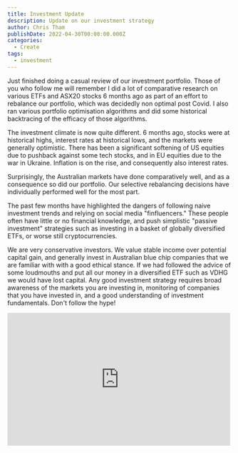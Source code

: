 ```yaml
---
title: Investment Update
description: Update on our investment strategy
author: Chris Tham
publishDate: 2022-04-30T00:00:00.000Z
categories:
  - Create
tags:
  - investment
---
```


Just finished doing a casual review of our investment portfolio.
Those of you who follow me will remember I did a lot of comparative research on various ETFs and ASX20 stocks 6 months ago as part of an effort to rebalance our portfolio, which was decidedly non optimal post Covid. I also ran various portfolio optimisation algorithms and did some historical backtracing of the efficacy of those algorithms.

The investment climate is now quite different. 6 months ago, stocks were at historical highs, interest rates at historical lows, and the markets were generally optimistic. There has been a significant softening of US equities due to pushback against some tech stocks, and in EU equities due to the war in Ukraine. Inflation is on the rise, and consequently also interest rates.

Surprisingly, the Australian markets have done comparatively well, and as a consequence so did our portfolio. Our selective rebalancing decisions have individually performed well for the most part.

The past few months have highlighted the dangers of following naive investment trends and relying on social media "finfluencers." These people often have little or no financial knowledge, and push simplistic "passive investment" strategies such as investing in a basket of globally diversified ETFs, or worse still cryptocurrencies.

We are very conservative investors. We value stable income over potential capital gain, and generally invest in Australian blue chip companies that we are familiar with with a good ethical stance. If we had followed the advice of some loudmouths and put all our money in a diversified ETF such as VDHG we would have lost capital. Any good investment strategy requires broad awareness of the markets you are investing in, monitoring of companies that you have invested in, and a good understanding of investment fundamentals. Don't follow the hype!

<iframe src="https://www.facebook.com/plugins/post.php?href=https%3A%2F%2Fwww.facebook.com%2Fchris1.tham%2Fposts%2Fpfbid0MBrDa5cth9WyYzYvJ36MpTaernKgqC9CYt8Ws6uaLqHPRN4EAEPuioyTneqBs4dBl&show_text=true&width=500" width="500" height="298" style="border:none;overflow:hidden" scrolling="no" frameborder="0" allowfullscreen="true" allow="autoplay; clipboard-write; encrypted-media; picture-in-picture; web-share"></iframe>
